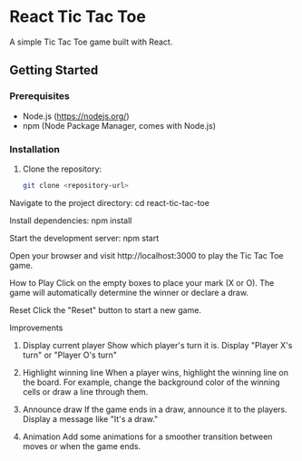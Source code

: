# React Tic Tac Toe

A simple Tic Tac Toe game built with React.

## Getting Started

### Prerequisites

- Node.js (https://nodejs.org/)
- npm (Node Package Manager, comes with Node.js)

### Installation

1. Clone the repository:

   ```bash
   git clone <repository-url>

Navigate to the project directory:
cd react-tic-tac-toe

Install dependencies:
npm install

Start the development server:
npm start

Open your browser and visit http://localhost:3000 to play the Tic Tac Toe game.

How to Play
Click on the empty boxes to place your mark (X or O).
The game will automatically determine the winner or declare a draw.

Reset
Click the "Reset" button to start a new game.

Improvements
1. Display current player
Show which player's turn it is. Display "Player X's turn" or "Player O's turn"

2. Highlight winning line
When a player wins, highlight the winning line on the board. For example, change the background color of the winning cells or draw a line through them. 

3. Announce draw
If the game ends in a draw, announce it to the players. Display a message like "It's a draw."
   
4. Animation
Add some animations for a smoother transition between moves or when the game ends. 
